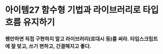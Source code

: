 # 아이템27 함수형 기법과 라이브러리로 타입 흐름 유지하기

### 웬만하면 직접 구현하지 말고 라이브러리(로대시 등)를 써라. 타입스크립트에 잘 맞고, 쓰기 편하고, 간결해지고 좋다.
